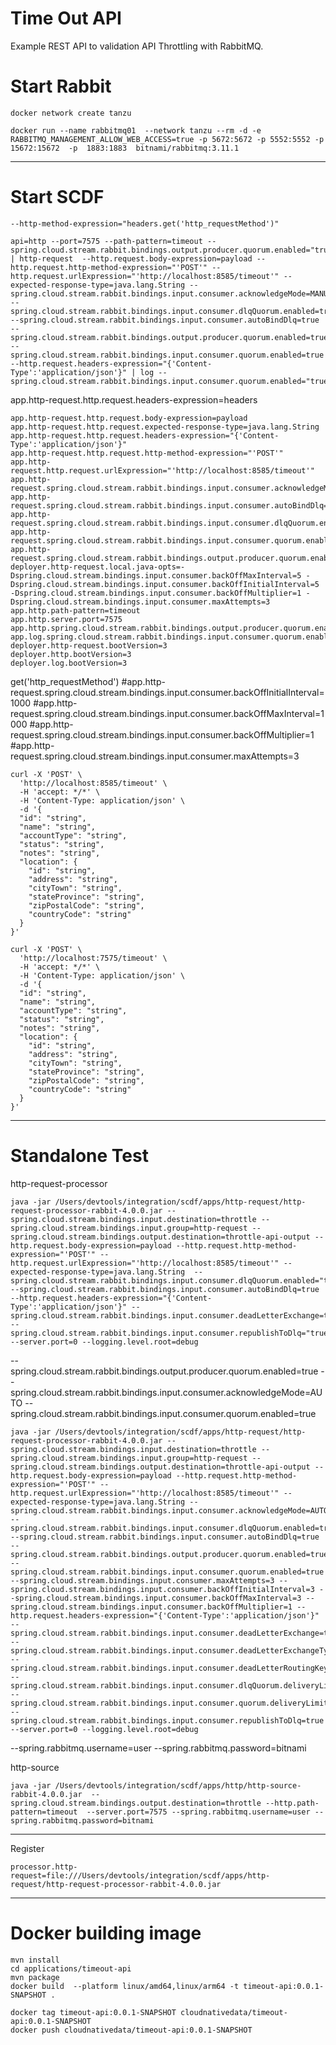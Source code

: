 # Time Out API

Example REST API to validation API Throttling with RabbitMQ.

# Start Rabbit

```shell
docker network create tanzu
```

```shell
docker run --name rabbitmq01  --network tanzu --rm -d -e RABBITMQ_MANAGEMENT_ALLOW_WEB_ACCESS=true -p 5672:5672 -p 5552:5552 -p 15672:15672  -p  1883:1883  bitnami/rabbitmq:3.11.1
```


------------
# Start SCDF


```shell
--http-method-expression="headers.get('http_requestMethod')" 
```


```shell
api=http --port=7575 --path-pattern=timeout --spring.cloud.stream.rabbit.bindings.output.producer.quorum.enabled="true" | http-request  --http.request.body-expression=payload --http.request.http-method-expression="'POST'" --http.request.urlExpression="'http://localhost:8585/timeout'" --expected-response-type=java.lang.String --spring.cloud.stream.rabbit.bindings.input.consumer.acknowledgeMode=MANUAL --spring.cloud.stream.rabbit.bindings.input.consumer.dlqQuorum.enabled=true --spring.cloud.stream.rabbit.bindings.input.consumer.autoBindDlq=true --spring.cloud.stream.rabbit.bindings.output.producer.quorum.enabled=true --spring.cloud.stream.rabbit.bindings.input.consumer.quorum.enabled=true  --http.request.headers-expression="{'Content-Type':'application/json'}" | log --spring.cloud.stream.rabbit.bindings.input.consumer.quorum.enabled="true"
```


app.http-request.http.request.headers-expression=headers

```properties
app.http-request.http.request.body-expression=payload
app.http-request.http.request.expected-response-type=java.lang.String
app.http-request.http.request.headers-expression="{'Content-Type':'application/json'}"
app.http-request.http.request.http-method-expression="'POST'"
app.http-request.http.request.urlExpression="'http://localhost:8585/timeout'"
app.http-request.spring.cloud.stream.rabbit.bindings.input.consumer.acknowledgeMode=MANUAL
app.http-request.spring.cloud.stream.rabbit.bindings.input.consumer.autoBindDlq=true
app.http-request.spring.cloud.stream.rabbit.bindings.input.consumer.dlqQuorum.enabled=true
app.http-request.spring.cloud.stream.rabbit.bindings.input.consumer.quorum.enabled=true
app.http-request.spring.cloud.stream.rabbit.bindings.output.producer.quorum.enabled=true
deployer.http-request.local.java-opts=-Dspring.cloud.stream.bindings.input.consumer.backOffMaxInterval=5 -Dspring.cloud.stream.bindings.input.consumer.backOffInitialInterval=5 -Dspring.cloud.stream.bindings.input.consumer.backOffMultiplier=1 -Dspring.cloud.stream.bindings.input.consumer.maxAttempts=3 
app.http.path-pattern=timeout
app.http.server.port=7575
app.http.spring.cloud.stream.rabbit.bindings.output.producer.quorum.enabled=true
app.log.spring.cloud.stream.rabbit.bindings.input.consumer.quorum.enabled=true
deployer.http-request.bootVersion=3
deployer.http.bootVersion=3
deployer.log.bootVersion=3
```
get('http_requestMethod')
#app.http-request.spring.cloud.stream.bindings.input.consumer.backOffInitialInterval=1000
#app.http-request.spring.cloud.stream.bindings.input.consumer.backOffMaxInterval=1000
#app.http-request.spring.cloud.stream.bindings.input.consumer.backOffMultiplier=1
#app.http-request.spring.cloud.stream.bindings.input.consumer.maxAttempts=3


```shell
curl -X 'POST' \
  'http://localhost:8585/timeout' \
  -H 'accept: */*' \
  -H 'Content-Type: application/json' \
  -d '{
  "id": "string",
  "name": "string",
  "accountType": "string",
  "status": "string",
  "notes": "string",
  "location": {
    "id": "string",
    "address": "string",
    "cityTown": "string",
    "stateProvince": "string",
    "zipPostalCode": "string",
    "countryCode": "string"
  }
}'
```


```shell
curl -X 'POST' \
  'http://localhost:7575/timeout' \
  -H 'accept: */*' \
  -H 'Content-Type: application/json' \
  -d '{
  "id": "string",
  "name": "string",
  "accountType": "string",
  "status": "string",
  "notes": "string",
  "location": {
    "id": "string",
    "address": "string",
    "cityTown": "string",
    "stateProvince": "string",
    "zipPostalCode": "string",
    "countryCode": "string"
  }
}'
```

--------------------

# Standalone Test


http-request-processor


```shell
java -jar /Users/devtools/integration/scdf/apps/http-request/http-request-processor-rabbit-4.0.0.jar --spring.cloud.stream.bindings.input.destination=throttle --spring.cloud.stream.bindings.input.group=http-request --spring.cloud.stream.bindings.output.destination=throttle-api-output --http.request.body-expression=payload --http.request.http-method-expression="'POST'" --http.request.urlExpression="'http://localhost:8585/timeout'" --expected-response-type=java.lang.String  --spring.cloud.stream.rabbit.bindings.input.consumer.dlqQuorum.enabled="true" --spring.cloud.stream.rabbit.bindings.input.consumer.autoBindDlq=true   --http.request.headers-expression="{'Content-Type':'application/json'}" --spring.cloud.stream.rabbit.bindings.input.consumer.deadLetterExchange=throttleDlx  --spring.cloud.stream.rabbit.bindings.input.consumer.republishToDlq="true" --server.port=0 --logging.level.root=debug 
```

--spring.cloud.stream.rabbit.bindings.output.producer.quorum.enabled=true
--spring.cloud.stream.rabbit.bindings.input.consumer.acknowledgeMode=AUTO
--spring.cloud.stream.rabbit.bindings.input.consumer.quorum.enabled=true

```shell
java -jar /Users/devtools/integration/scdf/apps/http-request/http-request-processor-rabbit-4.0.0.jar --spring.cloud.stream.bindings.input.destination=throttle --spring.cloud.stream.bindings.input.group=http-request --spring.cloud.stream.bindings.output.destination=throttle-api-output --http.request.body-expression=payload --http.request.http-method-expression="'POST'" --http.request.urlExpression="'http://localhost:8585/timeout'" --expected-response-type=java.lang.String --spring.cloud.stream.rabbit.bindings.input.consumer.acknowledgeMode=AUTO --spring.cloud.stream.rabbit.bindings.input.consumer.dlqQuorum.enabled=true --spring.cloud.stream.rabbit.bindings.input.consumer.autoBindDlq=true --spring.cloud.stream.rabbit.bindings.output.producer.quorum.enabled=true --spring.cloud.stream.rabbit.bindings.input.consumer.quorum.enabled=true --spring.cloud.stream.bindings.input.consumer.maxAttempts=3 --spring.cloud.stream.bindings.input.consumer.backOffInitialInterval=3 --spring.cloud.stream.bindings.input.consumer.backOffMaxInterval=3 --spring.cloud.stream.bindings.input.consumer.backOffMultiplier=1 --http.request.headers-expression="{'Content-Type':'application/json'}" --spring.cloud.stream.rabbit.bindings.input.consumer.deadLetterExchange=throttleDlx --spring.cloud.stream.rabbit.bindings.input.consumer.deadLetterExchangeType=topic --spring.cloud.stream.rabbit.bindings.input.consumer.deadLetterRoutingKey="#" --spring.cloud.stream.rabbit.bindings.input.consumer.dlqQuorum.deliveryLimit=3 --spring.cloud.stream.rabbit.bindings.input.consumer.quorum.deliveryLimit=3 --spring.cloud.stream.rabbit.bindings.input.consumer.republishToDlq=true --server.port=0 --logging.level.root=debug 
```

--spring.rabbitmq.username=user --spring.rabbitmq.password=bitnami

http-source

```shell
java -jar /Users/devtools/integration/scdf/apps/http/http-source-rabbit-4.0.0.jar  --spring.cloud.stream.bindings.output.destination=throttle --http.path-pattern=timeout  --server.port=7575 --spring.rabbitmq.username=user --spring.rabbitmq.password=bitnami
```


-----------

Register

```properties
processor.http-request=file:///Users/devtools/integration/scdf/apps/http-request/http-request-processor-rabbit-4.0.0.jar
```


---------------------------------------
# Docker building image

```shell
mvn install
cd applications/timeout-api
mvn package
docker build  --platform linux/amd64,linux/arm64 -t timeout-api:0.0.1-SNAPSHOT .

```

```shell
docker tag timeout-api:0.0.1-SNAPSHOT cloudnativedata/timeout-api:0.0.1-SNAPSHOT
docker push cloudnativedata/timeout-api:0.0.1-SNAPSHOT
```
